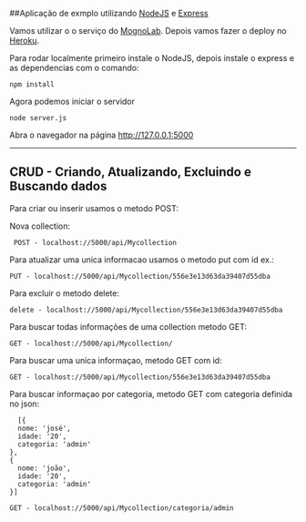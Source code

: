 ##Aplicação de exmplo utilizando [NodeJS](http://nodejs.org) e [Express](http://expressjs.com)

Vamos utilizar o o serviço do [MognoLab](https://mongolab.com). Depois vamos fazer o deploy no [Heroku](https://www.heroku.com).

Para rodar localmente primeiro instale o NodeJS, depois instale o express e as dependencias com o comando:

```
npm install
```

Agora podemos iniciar o servidor

```
node server.js
```

Abra o navegador na página http://127.0.0.1:5000

-----
CRUD - Criando, Atualizando, Excluindo e Buscando dados
-------
  Para criar ou inserir usamos o metodo POST:

Nova collection:
```
 POST - localhost://5000/api/Mycollection
```
  Para atualizar uma unica informacao usamos o metodo put com id ex.:
  ````
  PUT - localhost://5000/api/Mycollection/556e3e13d63da39407d55dba
  ````
  Para excluir o metodo delete:
  ````
  delete - localhost://5000/api/Mycollection/556e3e13d63da39407d55dba
  ````
  Para buscar todas informações de uma collection metodo GET:
  ````
  GET - localhost://5000/api/Mycollection/
  ````
  Para buscar uma unica informaçao, metodo GET com id:
  ````
  GET - localhost://5000/api/Mycollection/556e3e13d63da39407d55dba
  ````
  Para buscar informaçao por categoria, metodo GET com categoria definida no json:
  ````
    [{
    nome: 'josé',
    idade: '20',
    categoria: 'admin'
  },
  {
    nome: 'joão',
    idade: '20',
    categoria: 'admin'
  }]
  ````

  ````
  GET - localhost://5000/api/Mycollection/categoria/admin
  ````
